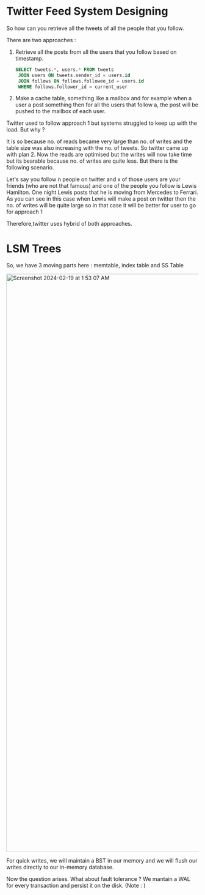 # Twitter Feed System Designing

So how can you retrieve all the tweets of all the people that you follow.

There are two approaches : 
  1. Retrieve all the posts from all the users that you follow based on timestamp.
      ```sql
      SELECT tweets.*, users.* FROM tweets
       JOIN users ON tweets.sender_id = users.id
       JOIN follows ON follows.followee_id = users.id
       WHERE follows.follower_id = current_user
      ```

  2. Make a cache table, something like a mailbox and for example when a user a post something then for all the users that follow a,
     the post will be pushed to the mailbox of each user.

Twitter used to follow approach 1 but systems struggled to keep up with the load.
But why ?

It is so because no. of reads became very large than no. of writes and the table size was also increasing with the no. of tweets.
So twitter came up with plan 2. Now the reads are optimised but the writes will now take time but its bearable because no. of 
writes are quite less. But there is the following scenario.

Let's say you follow n people on twitter and x of those users are your friends (who are not that famous) and one of the people you
follow is Lewis Hamilton. One night Lewis posts that he is moving from Mercedes to Ferrari. As you can see in this case when Lewis
will make a post on twitter then the no. of writes will be quite large so in that case it will be better for user to go for approach 1

Therefore,twitter uses hybrid of both approaches.


# LSM Trees

So, we have 3 moving parts here : memtable, index table and SS Table

<img width="1512" alt="Screenshot 2024-02-19 at 1 53 07 AM" src="https://github.com/iamskp99/Fundamentals-of-Database-Engineering/assets/42648568/5c6c2168-9bd5-48cd-b91a-5a2429bd8eb5">

For quick writes, we will maintain a BST in our memory and we will flush our writes directly to our in-memory database.

Now the question arises. What about fault tolerance ?
We mantain a WAL for every transaction and persist it on the disk.
(Note : )






